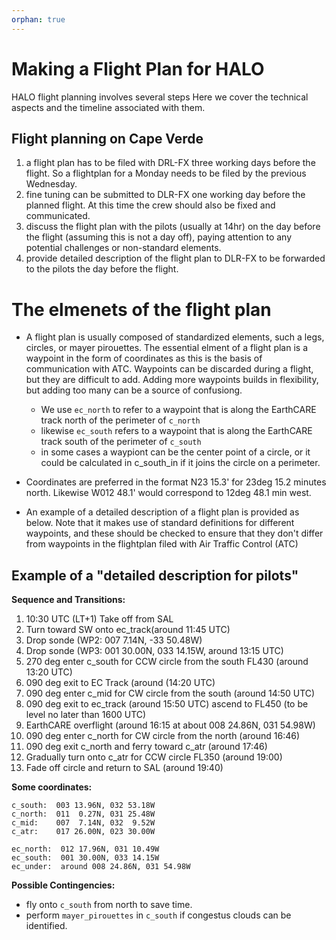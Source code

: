 ```yaml
---
orphan: true
---
```


# Making a Flight Plan for HALO

HALO flight planning involves several steps  Here we cover the technical aspects and the timeline associated with them. 

## Flight planning on Cape Verde

1. a flight plan has to be filed with DRL-FX three working days before the flight.  So a flightplan for a Monday needs to be filed by the previous Wednesday.
2. fine tuning can be submitted to DLR-FX one working day before the planned flight.  At this time the crew should also be fixed and communicated.
3. discuss the flight plan with the pilots (usually at 14hr) on the day before the flight (assuming this is not a day off), paying attention to any potential challenges or non-standard elements.
4. provide detailed description of the flight plan to DLR-FX to be forwarded to the pilots the day before the flight.

# The elmenets of the flight plan

* A flight plan is usually composed of standardized elements, such a legs, circles, or mayer pirouettes.  The essential elment of a flight plan is a waypoint in the form of coordinates as this is the basis of communication with ATC.  Waypoints can be discarded during a flight, but they are difficult to add.  Adding more waypoints builds in flexibility, but adding too many can be a source of confusiong.

  - We use `ec_north` to refer to a waypoint that is along the EarthCARE track north of the perimeter of `c_north` 
  - likewise `ec_south` refers to a waypoint that is along the EarthCARE track south of the perimeter of `c_south`
  - in some cases a waypiont can be the center point of a circle, or it could be calculated in c_south_in if it joins the circle on a perimeter.

* Coordinates are preferred in the format N23 15.3' for 23deg 15.2 minutes north.  Likewise W012 48.1' would correspond to 12deg 48.1 min west.
* An example of a detailed description of a flight plan is provided as below.  Note that it makes use of standard definitions for different waypoints, and these should be checked to ensure that they don't differ from waypoints in the flightplan filed with Air Traffic Control (ATC)

## Example of a "detailed description for pilots"

**Sequence and Transitions:**
1. 10:30 UTC (LT+1) Take off from SAL
2. Turn toward SW onto ec_track(around 11:45 UTC)
3. Drop sonde (WP2: 007 7.14N, -33 50.48W)
4. Drop sonde (WP3: 001 30.00N, 033 14.15W, around 13:15 UTC)
5. 270 deg enter c_south for CCW circle from the south FL430 (around 13:20 UTC)
6. 090 deg exit to EC Track (around (14:20 UTC)
7. 090 deg enter c_mid for CW circle from the south (around 14:50 UTC)
8. 090 deg exit to ec_track (around 15:50 UTC) ascend to FL450 (to be level no later than 1600 UTC)
9. EarthCARE overflight (around 16:15 at about 008 24.86N, 031 54.98W)
10. 090 deg enter c_north for CW circle from the north (around 16:46)
11. 090 deg exit c_north and ferry toward c_atr (around 17:46)
12. Gradually turn onto c_atr for CCW circle FL350 (around 19:00)
13. Fade off circle and return to SAL (around 19:40)

**Some coordinates:**

```
c_south:  003 13.96N, 032 53.18W
c_north:  011  0.27N, 031 25.48W
c_mid:    007  7.14N, 032  9.52W
c_atr:    017 26.00N, 023 30.00W

ec_north:  012 17.96N, 031 10.49W
ec_south:  001 30.00N, 033 14.15W
ec_under:  around 008 24.86N, 031 54.98W
```

**Possible Contingencies:**

- fly onto `c_south` from north to save time.
- perform `mayer_pirouettes` in `c_south` if congestus clouds can be identified.
